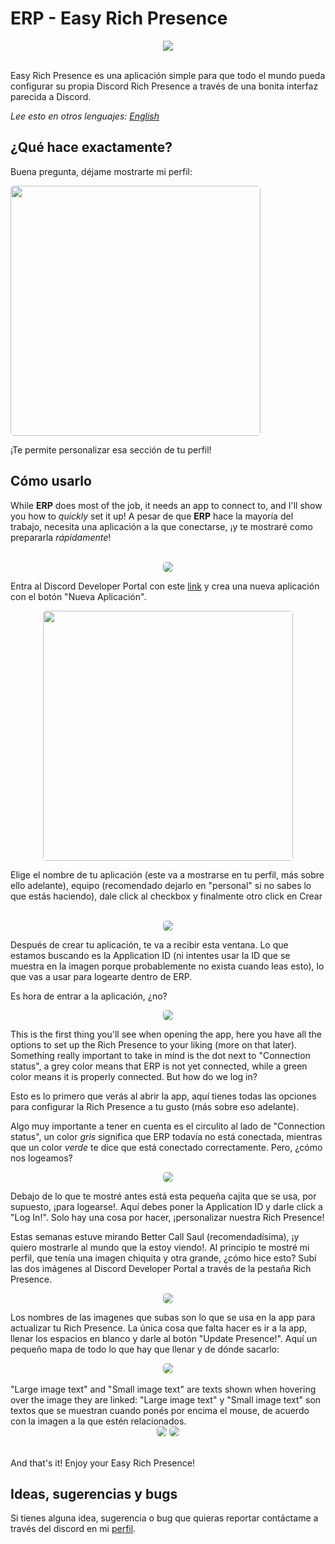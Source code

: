 # ERP - Easy Rich Presence
<div align="center">
  <img src="https://i.imgur.com/WAjhUgM.png">
</div>
<br>

Easy Rich Presence es una aplicación simple para que todo el mundo pueda configurar su propia Discord Rich Presence
a través de una bonita interfaz parecida a Discord.

_Lee esto en otros lenguajes:_
[_English_](./README.md)

## ¿Qué hace exactamente?

Buena pregunta, déjame mostrarte mi perfil:

<div>
    <img src="./img/readme/example1.png" style="height: 400px; border-radius: 5px;">
</div>

¡Te permite personalizar esa sección de tu perfil!

## Cómo usarlo

While **ERP** does most of the job, it needs an app to connect to, and I'll show you how to *quickly* set it up!
A pesar de que **ERP** hace la mayoría del trabajo, necesita una aplicación a la que conectarse, ¡y te mostraré
como prepararla *rápidamente*!
<br>
<br>
<div align="center">
    <img src="./img/readme/example3.png" style="border-radius: 5px;">
</div>

Entra al Discord Developer Portal con este [link](https://discord.com/developers/applications) y crea una nueva aplicación
con el botón "Nueva Aplicación".
<br>
<div align="center">
    <img src="./img/readme/example4.png" style="height: 400px; border-radius: 5px;">
</div>

Elige el nombre de tu aplicación (este va a mostrarse en tu perfil, más sobre ello adelante), equipo (recomendado dejarlo
en "personal" si no sabes lo que estás haciendo), dale click al checkbox y finalmente otro click en Crear
<br>
<br>
<div align="center">
    <img src="./img/readme/example5.png" style="border-radius: 5px;">
</div>

Después de crear tu aplicación, te va a recibir esta ventana. Lo que estamos buscando es la Application ID (ni intentes
usar la ID que se muestra en la imagen porque probablemente no exista cuando leas esto), lo que vas a usar para logearte 
dentro de ERP.

Es hora de entrar a la aplicación, ¿no?

<div align="center">
    <img src="./img/readme/example6.png" style="border-radius: 5px;">
</div>

This is the first thing you'll see when opening the app, here you have all the options to set up the Rich Presence to your liking (more on that later). 
Something really important to take in mind is the dot next to "Connection status", a grey color means that ERP is not yet connected, while a green color 
means it is properly connected. But how do we log in?

Esto es lo primero que verás al abrir la app, aquí tienes todas las opciones para configurar la Rich Presence a tu gusto (más sobre eso adelante). 

Algo muy importante a tener en cuenta es el circulito al lado de "Connection status", un color *gris* significa que ERP todavía no está conectada, mientras que un color *verde* te dice que está conectado correctamente. Pero, ¿cómo nos logeamos?

<div align="center">
    <img src="./img/readme/example7.png" style="border-radius: 5px;">
</div>

Debajo de lo que te mostré antes está esta pequeña cajita que se usa, por supuesto, ¡para logearse!. Aquí debes poner la Application ID y darle click a "Log In!". Solo hay una cosa por hacer, ¡personalizar nuestra Rich Presence!

Estas semanas estuve mirando Better Call Saul (recomendadísima), ¡y quiero mostrarle al mundo que la estoy viendo!. Al principio te mostré mi perfil, que tenía una imagen chiquita y otra grande, ¿cómo hice esto? Subí las dos imágenes al Discord Developer Portal a través de la pestaña Rich Presence.

<div align="center">
    <img src="./img/readme/example8.png" style="border-radius: 5px;">
</div>

Los nombres de las imagenes que subas son lo que se usa en la app para actualizar tu Rich Presence. La única cosa que falta hacer es ir a la app, llenar los espacios en blanco y darle al botón "Update Presence!". Aquí un pequeño mapa de todo lo que hay que llenar y de dónde sacarlo:

<div align="center">
    <img src="./img/readme/example2.png" style="border-radius: 5px;">
</div>
<br>
"Large image text" and "Small image text" are texts shown when hovering over the image they are linked:
"Large image text" y "Small image text" son textos que se muestran cuando ponés por encima el mouse, de acuerdo con la imagen a la que estén relacionados.
<br>

<div align="center">
    <img src="./img/readme/example9.png" style="border-radius: 5px;">
    <img src="./img/readme/example10.png" style="border-radius: 5px;">
</div>
<br>

And that's it! Enjoy your Easy Rich Presence!

## Ideas, sugerencias y bugs

Si tienes alguna idea, sugerencia o bug que quieras reportar contáctame a través del discord en mi [perfil](https://github.com/RakiDev).